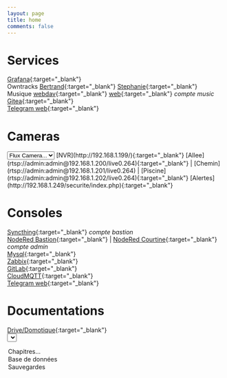 ```yaml
---
layout: page
title: home
comments: false
---
```


# Services

[Grafana](http://192.168.1.250/grafana/){:target="_blank"}  
Owntracks [Bertrand](http://192.168.1.249/map/?trackerID=Be){:target="_blank"} [Stephanie](http://192.168.1.249/map/?trackerID=St){:target="_blank"}  
Musique [webdav](http://192.168.1.249/dav/music/){:target="_blank"} [web](http://192.168.1.249/fm/){:target="_blank"} *compte music*
[Gitea](http://192.168.1.250/git/){:target="_blank"}  
[Telegram web](https://web.telegram.org/){:target="_blank"}  

# Cameras

<select onchange="this.options[this.selectedIndex].value && (window.location = this.options[this.selectedIndex].value);">
<option value="">Flux Camera...</option>
<option value="rtsp://admin:admin@192.168.1.200/live0.264">Allee</option>
<option value="rtsp://admin:admin@192.168.1.201/live0.264">Chemin</option>
<option value="rtsp://admin:admin@192.168.1.202/live0.264">Piscine</option>
</select>  
[NVR](http://192.168.1.199/){:target="_blank"}  
[Allee](rtsp://admin:admin@192.168.1.200/live0.264){:target="_blank"} | [Chemin](rtsp://admin:admin@192.168.1.201/live0.264) | [Piscine](rtsp://admin:admin@192.168.1.202/live0.264){:target="_blank"}  
[Alertes](http://192.168.1.249/securite/index.php){:target="_blank"}

# Consoles

[Syncthing](http://192.168.1.249/syncthing/){:target="_blank"} *compte bastion*  
[NodeRed Bastion](http://192.168.1.249:1880/){:target="_blank"} | [NodeRed Courtine](http://192.168.1.250:1880/){:target="_blank"} *compte admin*  
[Mysql](hppt://192.168.1.249/sql/){:target="_blank"}  
[Zabbix](http://192.168.1.250/zabbix/){:target="_blank"}  
[GitLab](https://gitlab.com/Fyjet){:target="_blank"}  
[CloudMQTT](https://customer.cloudmqtt.com/instance/46378/sso){:target="_blank"}  
[Telegram web](https://web.telegram.org/){:target="_blank"}  

# Documentations
[Drive/Domotique](https://drive.google.com/drive/folders/1F5mXB3E5m_qfsEgJP_NTMA3K0nDuI6Pm){:target="_blank"}  
<select onchange="this.options[this.selectedIndex].value && (window.open(this.options[this.selectedIndex].value),'_blank');">
<option value="">Chapitres...</option>
<option value="https://drive.google.com/open?id=1kL32qCtBwrou80z3A3X_3ps9kb3CGPnJx_Kta8iZCFc">Base de données</option>
<option value="https://drive.google.com/open?id=1S9DnT7M7ZJjL4zq18_kIPohjniFwhPXuif8UMkebn24">Sauvegardes</option>
</select>  